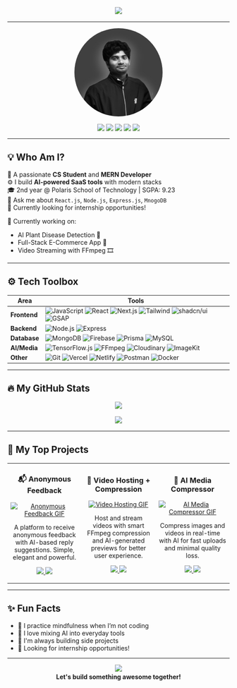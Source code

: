 <!-- Animated Header Banner (can use your custom Lottie/GIF later) -->
<p align="center">
  <img src="https://readme-typing-svg.herokuapp.com/?lines=Hi+👋,+I'm+Raja+Nayak;Full-Stack+Developer;AI+Web+App+Builder;Open+to+Internships!&center=true&width=500&height=50&color=58A6FF&vCenter=true&size=22" />
</p>

---

<!-- Avatar + Socials -->
<p align="center">
  <img src="./remini-Photoroom(1).jpg" width="200" style="border-radius: 50%" alt="Raja's Avatar" />
</p>
<p align="center">
  <a href="mailto:rajanayak.dev@gmail.com"><img src="https://img.shields.io/badge/-Gmail-D14836?style=for-the-badge&logo=gmail&logoColor=white" /></a>
  <a href="https://linkedin.com/in/rajanayak-dev"><img src="https://img.shields.io/badge/-LinkedIn-blue?style=for-the-badge&logo=linkedin&logoColor=white" /></a>
  <a href="https://github.com/rajanayak-dev"><img src="https://img.shields.io/badge/-GitHub-181717?style=for-the-badge&logo=github&logoColor=white" /></a>
  <a href="https://rajanayak.dev"><img src="https://img.shields.io/badge/-Portfolio-0A66C2?style=for-the-badge&logo=google-chrome&logoColor=white" /></a>
  <a href="https://leetcode.com/rajanayak-dev"><img src="https://img.shields.io/badge/-LeetCode-FFA116?style=for-the-badge&logo=leetcode&logoColor=black" /></a>
</p>

---

## 💡 Who Am I?

🧠 A passionate **CS Student** and **MERN Developer**  
⚙️ I build **AI-powered SaaS tools** with modern stacks  
🎓 2nd year @ Polaris School of Technology | SGPA: 9.23  
💬 Ask me about `React.js`, `Node.js`, `Express.js`, `MnogoDB`  
💼 Currently looking for internship opportunities!

📌 Currently working on:  
- AI Plant Disease Detection 🌿  
- Full-Stack E-Commerce App 🛒  
- Video Streaming with FFmpeg 🎞️  

---

## ⚙️ Tech Toolbox
| Area         | Tools |
|--------------|-------|
| **Frontend** | ![JavaScript](https://img.shields.io/badge/-JavaScript-F7DF1E?logo=javascript&logoColor=black&style=flat-square) ![React](https://img.shields.io/badge/-React-61DAFB?logo=react&logoColor=black&style=flat-square) ![Next.js](https://img.shields.io/badge/-Next.js-000000?logo=next.js&style=flat-square) ![Tailwind](https://img.shields.io/badge/-TailwindCSS-38B2AC?logo=tailwind-css&logoColor=white&style=flat-square) ![shadcn/ui](https://img.shields.io/badge/-shadcn/ui-000000?style=flat-square) ![GSAP](https://img.shields.io/badge/-GSAP-88CE02?logo=greensock&logoColor=white&style=flat-square) |
| **Backend**  | ![Node.js](https://img.shields.io/badge/-Node.js-339933?logo=node.js&logoColor=white&style=flat-square) ![Express](https://img.shields.io/badge/-Express-000000?logo=express&logoColor=white&style=flat-square) |
| **Database** | ![MongoDB](https://img.shields.io/badge/-MongoDB-47A248?logo=mongodb&logoColor=white&style=flat-square) ![Firebase](https://img.shields.io/badge/-Firebase-FFCA28?logo=firebase&logoColor=white&style=flat-square) ![Prisma](https://img.shields.io/badge/-Prisma-2D3748?logo=prisma&logoColor=white&style=flat-square) ![MySQL](https://img.shields.io/badge/-MySQL-4479A1?logo=mysql&logoColor=white&style=flat-square) |
| **AI/Media** | ![TensorFlow.js](https://img.shields.io/badge/-TensorFlow.js-FF6F00?logo=tensorflow&logoColor=white&style=flat-square) ![FFmpeg](https://img.shields.io/badge/-FFmpeg-007808?logo=ffmpeg&logoColor=white&style=flat-square) ![Cloudinary](https://img.shields.io/badge/-Cloudinary-3448C5?logo=cloudinary&logoColor=white&style=flat-square) ![ImageKit](https://img.shields.io/badge/-ImageKit-28B6F6?logo=imagekit&logoColor=white&style=flat-square) |
| **Other**    | ![Git](https://img.shields.io/badge/-Git-F05032?logo=git&logoColor=white&style=flat-square) ![Vercel](https://img.shields.io/badge/-Vercel-000000?logo=vercel&logoColor=white&style=flat-square) ![Netlify](https://img.shields.io/badge/-Netlify-00C7B7?logo=netlify&logoColor=white&style=flat-square) ![Postman](https://img.shields.io/badge/-Postman-FF6C37?logo=postman&logoColor=white&style=flat-square) ![Docker](https://img.shields.io/badge/-Docker-2496ED?logo=docker&logoColor=white&style=flat-square) |


---

## 🔥 My GitHub Stats

<p align="center">
  <img src="https://github-readme-stats.vercel.app/api?username=rajaNayak123&show_icons=true&theme=radical&hide_border=true" height="170" />
<!--   <img src="https://github-readme-streak-stats.herokuapp.com?user=rajaNayak123&theme=radical&hide_border=true" height="170"/> -->
</p>

<p align="center">
  <img src="https://github-readme-activity-graph.vercel.app/graph?username=rajaNayak123&theme=tokyo-night" />
</p>

---
## 🚀 My Top Projects

<table>
  <tr>
    <td width="33%">
      <h3 align="center">📬 Anonymous Feedback</h3>
      <p align="center">
        <a href="https://anonymous-feedback.rajanayak.dev">
          <img src="https://media.giphy.com/media/jpVnC65DmYeyRL4LHS/giphy.gif" width="100%" alt="Anonymous Feedback GIF" />
        </a>
      </p>
      <p align="center">
        A platform to receive anonymous feedback with AI-based reply suggestions. Simple, elegant and powerful.
      </p>
      <p align="center">
        <a href="https://anonymous-feedback.rajanayak.dev">
          <img src="https://img.shields.io/badge/Live Demo-28a745?style=for-the-badge&logo=vercel&logoColor=white" />
        </a>
        <a href="https://github.com/rajanayak-dev/anonymous-feedback">
          <img src="https://img.shields.io/badge/View Code-000000?style=for-the-badge&logo=github&logoColor=white" />
        </a>
      </p>
    </td>
    <td width="33%">
      <h3 align="center">🎥 Video Hosting + Compression</h3>
      <p align="center">
        <a href="https://video-app.rajanayak.dev">
          <img src="https://media.giphy.com/media/3ohs4BSacFKI7A717y/giphy.gif" width="100%" alt="Video Hosting GIF" />
        </a>
      </p>
      <p align="center">
        Host and stream videos with smart FFmpeg compression and AI-generated previews for better user experience.
      </p>
      <p align="center">
        <a href="https://video-app.rajanayak.dev">
          <img src="https://img.shields.io/badge/Live Demo-28a745?style=for-the-badge&logo=vercel&logoColor=white" />
        </a>
        <a href="https://github.com/rajanayak-dev/video-streaming-app">
          <img src="https://img.shields.io/badge/View Code-000000?style=for-the-badge&logo=github&logoColor=white" />
        </a>
      </p>
    </td>
    <td width="33%">
      <h3 align="center">🧠 AI Media Compressor</h3>
      <p align="center">
        <a href="https://media-compressor.rajanayak.dev">
          <img src="https://media.giphy.com/media/dWesBcTLavkZuG35MI/giphy.gif" width="100%" alt="AI Media Compressor GIF" />
        </a>
      </p>
      <p align="center">
        Compress images and videos in real-time with AI for fast uploads and minimal quality loss.
      </p>
      <p align="center">
        <a href="https://media-compressor.rajanayak.dev">
          <img src="https://img.shields.io/badge/Live Demo-28a745?style=for-the-badge&logo=vercel&logoColor=white" />
        </a>
        <a href="https://github.com/rajanayak-dev/media-compressor">
          <img src="https://img.shields.io/badge/View Code-000000?style=for-the-badge&logo=github&logoColor=white" />
        </a>
      </p>
    </td>
  </tr>
</table>

---

## ✨ Fun Facts

- 🧘 I practice mindfulness when I’m not coding  
- 🧠 I love mixing AI into everyday tools  
- 🧩 I'm always building side projects  
- 💼 Looking for internship opportunities!

---

<p align="center">
  <img src="https://media.giphy.com/media/L1R1tvI9svkIWwpVYr/giphy.gif" width="200"/>
  <br/><b>Let's build something awesome together!</b>
</p>
